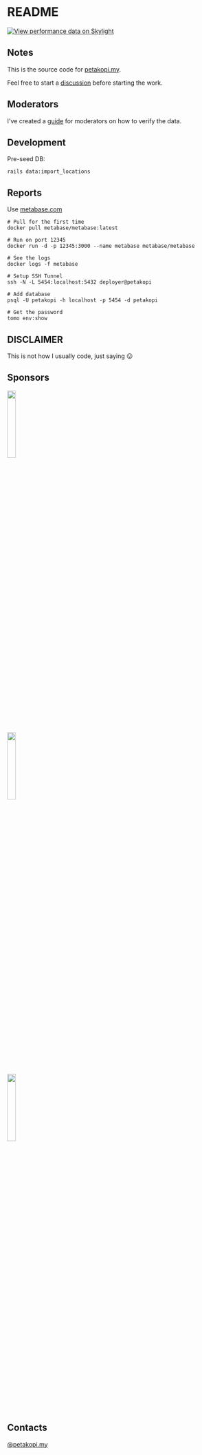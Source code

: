 # README

[![View performance data on Skylight](https://badges.skylight.io/typical/PLhsfZX5VaN3.svg?token=SEtrrK0LQlsgB9CP-lMwKPXY53ZM-CyAOML5DRWRb-g)](https://www.skylight.io/app/applications/PLhsfZX5VaN3)

## Notes

This is the source code for [petakopi.my](https://petakopi.my).

Feel free to start a [discussion](https://github.com/amree/petakopi/discussions)
before starting the work.

## Moderators

I've created a
[guide](https://amree.notion.site/Moderator-Guide-bb65c644fea5489aaaf1347477018ec9)
for moderators on how to verify the data.

## Development

Pre-seed DB:

```
rails data:import_locations
```


## Reports

Use [metabase.com](https://metabase.com)

```
# Pull for the first time
docker pull metabase/metabase:latest

# Run on port 12345
docker run -d -p 12345:3000 --name metabase metabase/metabase

# See the logs
docker logs -f metabase

# Setup SSH Tunnel
ssh -N -L 5454:localhost:5432 deployer@petakopi

# Add database
psql -U petakopi -h localhost -p 5454 -d petakopi

# Get the password
tomo env:show
````

## DISCLAIMER

This is not how I usually code, just saying 😛

## Sponsors

[<img src="https://i.imgur.com/ZISNSTt.png" width="20%" />](https://bugsnag.com)

[<img src="https://i.imgur.com/WYVGZ6Z.png" width="20%" />](https://skylight.io)

[<img src="https://i.imgur.com/3CJ96rE.png" width="20%" />](https://appsignal.com)

## Contacts

[@petakopi.my](https://www.instagram.com/petakopi.my/)
